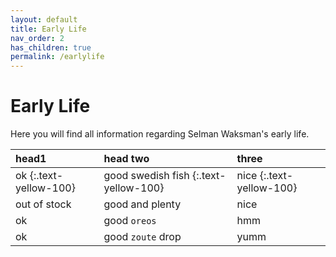 ```yaml
---
layout: default
title: Early Life
nav_order: 2
has_children: true
permalink: /earlylife
---
```


# Early Life

Here you will find all information regarding Selman Waksman's early life.

| head1        | head two          | three |
|:-------------|:------------------|:------|
| ok {:.text-yellow-100} | good swedish fish {:.text-yellow-100} | nice {:.text-yellow-100} |
| out of stock | good and plenty   | nice  |
| ok           | good `oreos`      | hmm   |
| ok           | good `zoute` drop | yumm  |
